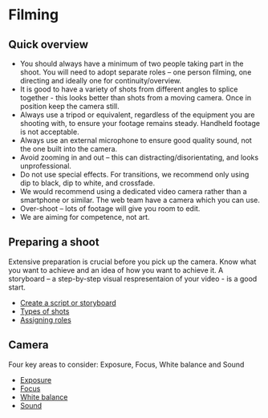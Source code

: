 # Filming

## Quick overview

* You should always have a minimum of two people taking part in the shoot. You will need to adopt separate roles – one person filming, one directing and ideally one for continuity/overview.
* It is good to have a variety of shots from different angles to splice together - this looks better than shots from a moving camera. Once in position keep the camera still.
* Always use a tripod or equivalent, regardless of the equipment you are shooting with, to ensure your footage remains steady. Handheld footage is not acceptable.
* Always use an external microphone to ensure good quality sound, not the one built into the camera.
* Avoid zooming in and out – this can distracting/disorientating, and looks unprofessional.
* Do not use special effects. For transitions, we recommend only using dip to black, dip to white, and crossfade.
* We would recommend using a dedicated video camera rather than a smartphone or similar. The web team have a camera which you can use.
* Over-shoot – lots of footage will give you room to edit.
* We are aiming for competence, not art. 

## Preparing a shoot

Extensive preparation is crucial before you pick up the camera. Know what you want to achieve and an idea of how you want to achieve it. A storyboard – a step-by-step visual respresentaion of your video - is a good start.

* [Create a script or storyboard](filming-preparing-a-shoot.md#creating-a-script)
* [Types of shots](filming-preparing-a-shoot.md#types-of-shot)
* [Assigning roles](filming-preparing-a-shoot.md#assigning-roles)

## Camera

Four key areas to consider: Exposure, Focus, White balance and Sound

* [Exposure](filming-camera.md#exposure)
* [Focus](filming-camera.md#focus)
* [White balance](filming-camera.md#white-balance)
* [Sound](filming-camera.md#sound)
